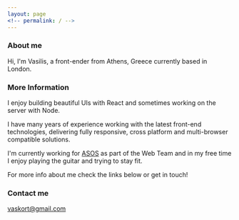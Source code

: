 ```yaml
---
layout: page
<!-- permalink: / -->
---
```

### About me

Hi, I'm Vasilis, a front-ender from Athens, Greece currently based in London.  

### More Information

I enjoy building beautiful UIs with React and sometimes working on the server with Node.

I have many years of experience working with the latest front-end technologies, delivering fully responsive, cross platform and multi-browser compatible solutions.

I'm currently working for [ASOS](https://www.asos.com/) as part of the Web Team and in my free time I enjoy playing the guitar and trying to stay fit.

For more info about me check the links below or get in touch!

### Contact me

[vaskort@gmail.com](mailto:vaskort@gmail.com)
